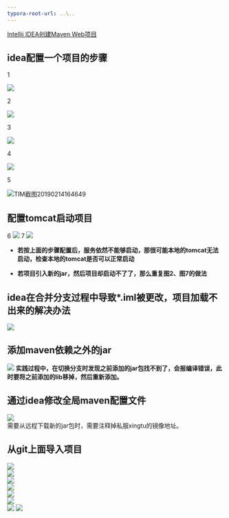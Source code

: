 ```yaml
---
typora-root-url: ..\..
---
```


[Intellij IDEA创建Maven Web项目](http://www.cnblogs.com/winkey4986/p/5279820.html)

## idea配置一个项目的步骤
1

![](/images/software/idea/1.png)

2

![](/images/software/idea/2.png)

3

![](/images/software/idea/3.png)

4

![](/images/software/idea/4.png)

5

![TIM截图20190214164649](/images/software/idea/TIM截图20190214164649.png)

## 配置tomcat启动项目

6
![](/images/software/idea/6.png)
7
![](/images/software/idea/7.png)

- **若按上面的步骤配置后，服务依然不能够启动，那很可能本地的tomcat无法启动，检查本地的tomcat是否可以正常启动**

- **若项目引入新的jar，然后项目却启动不了了，那么重复图2、图7的做法**

## idea在合并分支过程中导致*.iml被更改，项目加载不出来的解决办法

![](/images/software/idea/5.png)

## 添加maven依赖之外的jar
![](/images/software/idea/8.png)
**实践过程中，在切换分支时发现之前添加的jar包找不到了，会报编译错误，此时要将之前添加的lib移掉，然后重新添加。**
## 通过idea修改全局maven配置文件
![](/images/software/idea/9.png)  
需要从远程下载新的jar包时，需要注释掉私服xingtu的镜像地址。
## 从git上面导入项目
![](/images/software/idea/从git上面导入项目/1.png)  
![](/images/software/idea/从git上面导入项目/2.png)  
![](/images/software/idea/从git上面导入项目/3.png)  
![](/images/software/idea/从git上面导入项目/4.png)  
![](/images/software/idea/从git上面导入项目/5.png)  
![](/images/software/idea/从git上面导入项目/6.png)  
![](/images/software/idea/从git上面导入项目/7.png)
![](/images/software/idea/从git上面导入项目/8.png)  